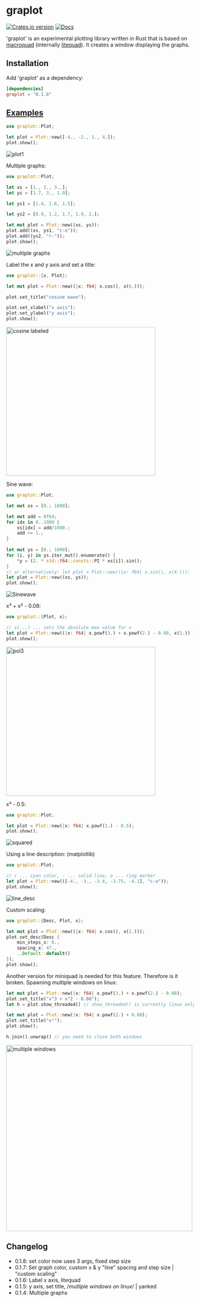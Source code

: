 # graplot

[![Crates.io version](https://img.shields.io/crates/v/graplot.svg)](https://crates.io/crates/graplot)
[![Docs](https://docs.rs/graplot/badge.svg?version=0.1.8)](https://docs.rs/graplot/0.1.8/graplot/)

'graplot' is an experimental plotting library written in Rust that is based on [macroquad] (internally [litequad]).
It creates a window displaying the graphs.

[macroquad]: https://github.com/elftausend/macroquad
[litequad]: https://github.com/elftausend/litequad

## Installation

Add 'graplot' as a dependency:
```toml
[dependencies]
graplot = "0.1.8"
```

## [Examples]

[Examples]: https://github.com/elftausend/graplot/tree/main/examples

```rust
use graplot::Plot;

let plot = Plot::new([-4., -2., 1., 4.]);
plot.show();
```

![plot1](pictures/plot1.png)

Multiple graphs:
```rust
use graplot::Plot;

let xs = [1., 2., 3.,];
let ys = [1.7, 3., 1.9];

let ys1 = [1.4, 1.6, 1.5];    

let ys2 = [0.9, 1.2, 1.7, 1.9, 2.];    

let mut plot = Plot::new((xs, ys));
plot.add((xs, ys1, "c-o"));
plot.add((ys2, "r-"));
plot.show();
```

![multiple graphs](pictures/multiple.png)

Label the x and y axis and set a title:

```rust
use graplot::{x, Plot};

let mut plot = Plot::new((|x: f64| x.cos(), x(6.)));

plot.set_title("cosine wave");

plot.set_xlabel("x axis");
plot.set_ylabel("y axis");
plot.show();
```
<img src="pictures/cosine_labeled.png" alt="cosine labeled" width="400"/>


Sine wave:
```rust
use graplot::Plot;

let mut xs = [0.; 1000]; 

let mut add = 0f64;
for idx in 0..1000 {
    xs[idx] = add/1000.;
    add += 1.;
}
    
let mut ys = [0.; 1000];
for (i, y) in ys.iter_mut().enumerate() {
    *y = (2. * std::f64::consts::PI * xs[i]).sin();
}
// or alternatively: let plot = Plot::new((|x: f64| x.sin(), x(4.)));
let plot = Plot::new((xs, ys));
plot.show();
```

![Sinewave](pictures/sine_wave.png)


x³ + x² - 0.08:
```rust
use graplot::{Plot, x};

// x(...) ... sets the absolute max value for x 
let plot = Plot::new((|x: f64| x.powf(3.) + x.powf(2.) - 0.08, x(1.)) );
plot.show();
```
<img src="pictures/pol3.png" alt="pol3" width="400"/>


x² - 0.5:
```rust
use graplot::Plot;

let plot = Plot::new(|x: f64| x.powf(2.) - 0.5);
plot.show();
```
![squared](pictures/x2.png)

Using a line description: (matplotlib)

```rust
use graplot::Plot;

// c ... cyan color, - ... solid line, o ... ring marker
let plot = Plot::new(([-4., -3., -3.4, -3.75, -4.1], "c-o"));
plot.show();
```
![line_desc](pictures/line_desc.png)

Custom scaling:

```rust
use graplot::{Desc, Plot, x};

let mut plot = Plot::new((|x: f64| x.cos(), x(2.)));
plot.set_desc(Desc {
    min_steps_x: 6.,
    spacing_x: 47.,
    ..Default::default()
});
plot.show();
```

Another version for miniquad is needed for this feature. Therefore is it broken.
Spawning multiple windows on linux:

```rust
let mut plot = Plot::new(|x: f64| x.powf(3.) + x.powf(2.) - 0.08);
plot.set_title("x^3 + x^2 - 0.08");
let h = plot.show_threaded() // show_threaded() is currently linux only;

let mut plot = Plot::new(|x: f64| x.powf(2.) + 0.08);
plot.set_title("x²");
plot.show();

h.join().unwrap() // you need to close both windows
```

<img src="pictures/multiple_windows.png" alt="multiple windows" width="500"/>

## Changelog

- 0.1.8: set color now uses 3 args, fixed step size
- 0.1.7: Set graph color, custom x & y "line" spacing and step size | "custom scaling"
- 0.1.6: Label x axis, litequad
- 0.1.5: y axis, set title, /*mutliple windows on linux*/ | yanked
- 0.1.4: Multiple graphs
